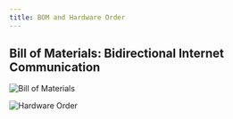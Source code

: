 ```yaml
---
title: BOM and Hardware Order
---
```


## Bill of Materials: Bidirectional Internet Communication


![Bill of Materials]()

![Hardware Order]()